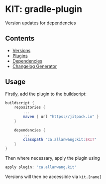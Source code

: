 # KIT: gradle-plugin

Version updates for dependencies

## Contents
* [Versions](#versions)
* [Plugins](#plugins)
* [Dependencies](#dependencies)
* [Changelog Generator](#changelog-generator)

## Usage

Firstly, add the plugin to the buildscript:

```gradle
buildscript {
    repositories {
        ...
        maven { url "https://jitpack.io" }
    }

    dependencies {
        ...
        classpath "ca.allanwang:kit:$KIT"
    }
}
```

Then where necessary, apply the plugin using

```gradle
apply plugin: 'ca.allanwang.kit'
```

Versions will then be accessible via `kit.[name]`